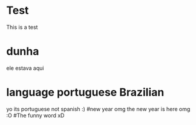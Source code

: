 # Test
This is a test
# dunha
ele estava aqui
# language portuguese Brazilian
yo its portuguese not spanish :)
#new year omg
the new year is here omg :O 
#The funny word
xD 
